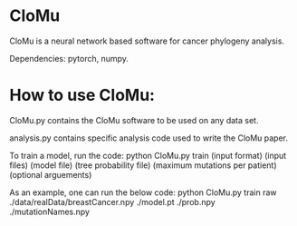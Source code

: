 # CloMu
CloMu is a neural network based software for cancer phylogeny analysis.

Dependencies: pytorch, numpy.

# How to use CloMu:

CloMu.py contains the CloMu software to be used on any data set. 

analysis.py contains specific analysis code used to write the CloMu paper. 

To train a model, run the code:
python CloMu.py train (input format) (input files) (model file) (tree probability file) (maximum mutations per patient) (optional arguements) 

As an example, one can run the below code:
python CloMu.py train raw ./data/realData/breastCancer.npy ./model.pt ./prob.npy ./mutationNames.npy








 



